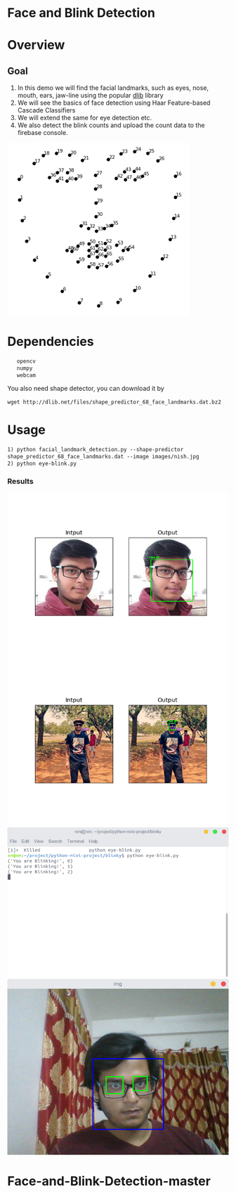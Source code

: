 # Face and Blink Detection

# Overview

## Goal
1) In this demo we will find the facial landmarks, such as eyes, nose, mouth, ears, jaw-line using the popular [dlib](http://dlib.net/) library
2) We will see the basics of face detection using Haar Feature-based Cascade Classifiers
3) We will extend the same for eye detection etc.
4) We also detect the blink counts and upload the count data to the firebase console.

![Alt](results/facelandmark68.png)
# Dependencies
```pip install -r requirements.txt
   opencv
   numpy
   webcam
```

You also need shape detector, you can download it by 
```
wget http://dlib.net/files/shape_predictor_68_face_landmarks.dat.bz2
```
# Usage
 ```
 1) python facial_landmark_detection.py --shape-predictor shape_predictor_68_face_landmarks.dat --image images/nish.jpg
 2) python eye-blink.py
```
### Results
![Alt](results/result_m.png "Title")
![Alt](results/result_1.png "Title")
![Alt](results/blink_cmd.png "blink-detect")
![Alt](results/blink.png "blink-detect")



# Face-and-Blink-Detection-master
